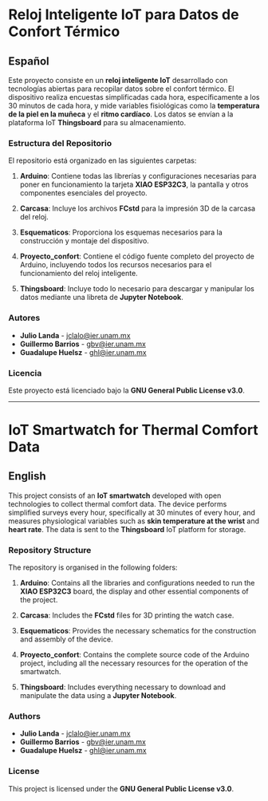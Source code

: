 # Reloj Inteligente IoT para Datos de Confort Térmico 

## Español

Este proyecto consiste en un **reloj inteligente IoT** desarrollado con tecnologías abiertas para recopilar datos sobre el confort térmico. El dispositivo realiza encuestas simplificadas cada hora, específicamente a los 30 minutos de cada hora, y mide variables fisiológicas como la **temperatura de la piel en la muñeca** y el **ritmo cardíaco**. Los datos se envían a la plataforma IoT **Thingsboard** para su almacenamiento.

### Estructura del Repositorio

El repositorio está organizado en las siguientes carpetas:

1. **Arduino**: Contiene todas las librerías y configuraciones necesarias para poner en funcionamiento la tarjeta **XIAO ESP32C3**, la pantalla y otros componentes esenciales del proyecto.

2. **Carcasa**: Incluye los archivos **FCstd** para la impresión 3D de la carcasa del reloj.

3. **Esquematicos**: Proporciona los esquemas necesarios para la construcción y montaje del dispositivo.

4. **Proyecto_confort**: Contiene el código fuente completo del proyecto de Arduino, incluyendo todos los recursos necesarios para el funcionamiento del reloj inteligente.

5. **Thingsboard**: Incluye todo lo necesario para descargar y manipular los datos mediante una libreta de **Jupyter Notebook**.

### Autores

- **Julio Landa** - [jclalo@ier.unam.mx](mailto:jclalo@ier.unam.mx)
- **Guillermo Barrios** - [gbv@ier.unam.mx](mailto:gbv@ier.unam.mx)
- **Guadalupe Huelsz** - [ghl@ier.unam.mx](mailto:ghl@ier.unam.mx)

### Licencia 

Este proyecto está licenciado bajo la **GNU General Public License v3.0**.



---
# IoT Smartwatch for Thermal Comfort Data

## English

This project consists of an **IoT smartwatch** developed with open technologies to collect thermal comfort data. The device performs simplified surveys every hour, specifically at 30 minutes of every hour, and measures physiological variables such as **skin temperature at the wrist** and **heart rate**. The data is sent to the **Thingsboard** IoT platform for storage.

### Repository Structure


The repository is organised in the following folders:

1. **Arduino**: Contains all the libraries and configurations needed to run the **XIAO ESP32C3** board, the display and other essential components of the project.

2. **Carcasa**: Includes the **FCstd** files for 3D printing the watch case.

3. **Esquematicos**: Provides the necessary schematics for the construction and assembly of the device.

4. **Proyecto_confort**: Contains the complete source code of the Arduino project, including all the necessary resources for the operation of the smartwatch.

5. **Thingsboard**: Includes everything necessary to download and manipulate the data using a **Jupyter Notebook**.

### Authors

- **Julio Landa** - [jclalo@ier.unam.mx](mailto:jclalo@ier.unam.mx)
- **Guillermo Barrios** - [gbv@ier.unam.mx](mailto:gbv@ier.unam.mx)
- **Guadalupe Huelsz** - [ghl@ier.unam.mx](mailto:ghl@ier.unam.mx)

### License

This project is licensed under the **GNU General Public License v3.0**.


